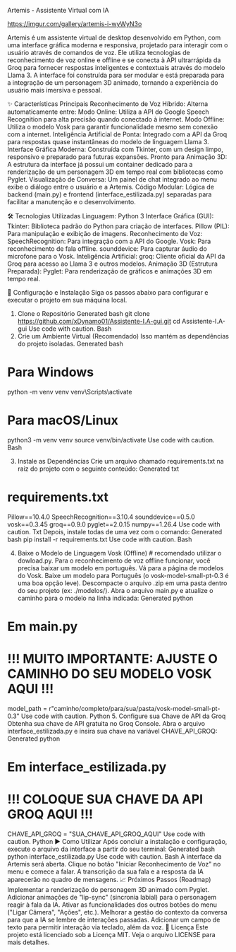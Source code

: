 Artemis - Assistente Virtual com IA

https://imgur.com/gallery/artemis-i-wyWyN3o

Artemis é um assistente virtual de desktop desenvolvido em Python, com uma interface gráfica moderna e responsiva, projetado para interagir com o usuário através de comandos de voz. Ele utiliza tecnologias de reconhecimento de voz online e offline e se conecta à API ultrarrápida da Groq para fornecer respostas inteligentes e contextuais através do modelo Llama 3.
A interface foi construída para ser modular e está preparada para a integração de um personagem 3D animado, tornando a experiência do usuário mais imersiva e pessoal.

✨ Características Principais
Reconhecimento de Voz Híbrido: Alterna automaticamente entre:
Modo Online: Utiliza a API do Google Speech Recognition para alta precisão quando conectado à internet.
Modo Offline: Utiliza o modelo Vosk para garantir funcionalidade mesmo sem conexão com a internet.
Inteligência Artificial de Ponta: Integrado com a API da Groq para respostas quase instantâneas do modelo de linguagem Llama 3.
Interface Gráfica Moderna: Construída com Tkinter, com um design limpo, responsivo e preparado para futuras expansões.
Pronto para Animação 3D: A estrutura da interface já possui um container dedicado para a renderização de um personagem 3D em tempo real com bibliotecas como Pyglet.
Visualização de Conversa: Um painel de chat integrado ao menu exibe o diálogo entre o usuário e a Artemis.
Código Modular: Lógica de backend (main.py) e frontend (interface_estilizada.py) separadas para facilitar a manutenção e o desenvolvimento.

🛠️ Tecnologias Utilizadas
Linguagem: Python 3
Interface Gráfica (GUI):
Tkinter: Biblioteca padrão do Python para criação de interfaces.
Pillow (PIL): Para manipulação e exibição de imagens.
Reconhecimento de Voz:
SpeechRecognition: Para integração com a API do Google.
Vosk: Para reconhecimento de fala offline.
sounddevice: Para capturar áudio do microfone para o Vosk.
Inteligência Artificial:
groq: Cliente oficial da API da Groq para acesso ao Llama 3 e outros modelos.
Animação 3D (Estrutura Preparada):
Pyglet: Para renderização de gráficos e animações 3D em tempo real.

🚀 Configuração e Instalação
Siga os passos abaixo para configurar e executar o projeto em sua máquina local.

1. Clone o Repositório
Generated bash
git clone https://github.com/xDynamo01/Assistente-I.A-gui.git
cd Assistente-I.A-gui
Use code with caution.
Bash
2. Crie um Ambiente Virtual (Recomendado)
Isso mantém as dependências do projeto isoladas.
Generated bash
# Para Windows
python -m venv venv
venv\Scripts\activate

# Para macOS/Linux
python3 -m venv venv
source venv/bin/activate
Use code with caution.
Bash

3. Instale as Dependências
Crie um arquivo chamado requirements.txt na raiz do projeto com o seguinte conteúdo:
Generated txt
# requirements.txt
Pillow==10.4.0
SpeechRecognition==3.10.4
sounddevice==0.5.0
vosk==0.3.45
groq==0.9.0
pyglet==2.0.15
numpy==1.26.4
Use code with caution.
Txt
Depois, instale todas de uma vez com o comando:
Generated bash
pip install -r requirements.txt
Use code with caution.
Bash

4. Baixe o Modelo de Linguagem Vosk (Offline) # recomendado utilizar o dowload.py.
Para o reconhecimento de voz offline funcionar, você precisa baixar um modelo em português.
Vá para a página de modelos do Vosk.
Baixe um modelo para Português (o vosk-model-small-pt-0.3 é uma boa opção leve).
Descompacte o arquivo .zip em uma pasta dentro do seu projeto (ex: ./modelos/).
Abra o arquivo main.py e atualize o caminho para o modelo na linha indicada:
Generated python
# Em main.py
# !!! MUITO IMPORTANTE: AJUSTE O CAMINHO DO SEU MODELO VOSK AQUI !!!
model_path = r"caminho/completo/para/sua/pasta/vosk-model-small-pt-0.3"
Use code with caution.
Python
5. Configure sua Chave de API da Groq
Obtenha sua chave de API gratuita no Groq Console.
Abra o arquivo interface_estilizada.py e insira sua chave na variável CHAVE_API_GROQ:
Generated python
# Em interface_estilizada.py
# !!! COLOQUE SUA CHAVE DA API GROQ AQUI !!!
CHAVE_API_GROQ = "SUA_CHAVE_API_GROQ_AQUI"
Use code with caution.
Python
▶️ Como Utilizar
Após concluir a instalação e configuração, execute o arquivo da interface a partir do seu terminal:
Generated bash
python interface_estilizada.py
Use code with caution.
Bash
A interface da Artemis será aberta. Clique no botão "Iniciar Reconhecimento de Voz" no menu e comece a falar. A transcrição da sua fala e a resposta da IA aparecerão no quadro de mensagens.
📈 Próximos Passos (Roadmap)
Implementar a renderização do personagem 3D animado com Pyglet.
Adicionar animações de "lip-sync" (sincronia labial) para o personagem reagir à fala da IA.
Ativar as funcionalidades dos outros botões do menu ("Ligar Câmera", "Ações", etc.).
Melhorar a gestão do contexto da conversa para que a IA se lembre de interações passadas.
Adicionar um campo de texto para permitir interação via teclado, além da voz.
📄 Licença
Este projeto está licenciado sob a Licença MIT. Veja o arquivo LICENSE para mais detalhes.
